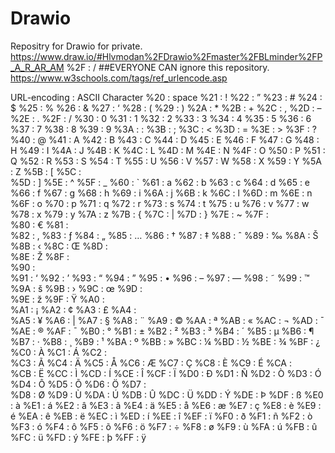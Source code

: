 # Drawio
Repositry for Drawio for private.   
https://www.draw.io/#Hlvmodan%2FDrawio%2Fmaster%2FBLminder%2FP_A_R_AR_AM
%2F : / 
##EVERYONE CAN ignore this repository.
https://www.w3schools.com/tags/ref_urlencode.asp


URL-encoding : ASCII Character 
%20 : space
%21 : ! 
%22 : ” 
%23 : # 
%24 : $ 
%25 : % 
%26 : & 
%27 : ‘ 
%28 : ( 
%29 : ) 
%2A : * 
%2B : + 
%2C : , 
%2D : – 
%2E : . 
%2F : / 
%30 : 0 
%31 : 1 
%32 : 2 
%33 : 3 
%34 : 4 
%35 : 5 
%36 : 6 
%37 : 7 
%38 : 8 
%39 : 9 
%3A : : 
%3B : ; 
%3C : < 
%3D : = 
%3E : > 
%3F : ? 
%40 : @ 
%41 : A 
%42 : B 
%43 : C 
%44 : D 
%45 : E 
%46 : F 
%47 : G 
%48 : H 
%49 : I 
%4A : J 
%4B : K 
%4C : L 
%4D : M 
%4E : N 
%4F : O 
%50 : P 
%51 : Q 
%52 : R 
%53 : S 
%54 : T 
%55 : U 
%56 : V 
%57 : W 
%58 : X 
%59 : Y 
%5A : Z 
%5B : [ 
%5C :  
%5D : ] 
%5E : ^ 
%5F : _ 
%60 : ` 
%61 : a 
%62 : b 
%63 : c 
%64 : d 
%65 : e 
%66 : f 
%67 : g 
%68 : h 
%69 : i 
%6A : j 
%6B : k 
%6C : l 
%6D : m 
%6E : n 
%6F : o 
%70 : p 
%71 : q 
%72 : r 
%73 : s 
%74 : t 
%75 : u 
%76 : v 
%77 : w 
%78 : x 
%79 : y 
%7A : z 
%7B : { 
%7C : | 
%7D : } 
%7E : ~ 
%7F :  
%80 : € 
%81 :  
%82 : ‚ 
%83 : ƒ 
%84 : „ 
%85 : … 
%86 : † 
%87 : ‡ 
%88 : ˆ 
%89 : ‰ 
%8A : Š 
%8B : ‹ 
%8C : Œ 
%8D :  
%8E : Ž 
%8F :  
%90 :  
%91 : ‘ 
%92 : ’ 
%93 : “ 
%94 : ” 
%95 : • 
%96 : – 
%97 : — 
%98 : ˜ 
%99 : ™ 
%9A : š 
%9B : › 
%9C : œ 
%9D :  
%9E : ž 
%9F : Ÿ 
%A0 :  
%A1 : ¡ 
%A2 : ¢ 
%A3 : £ 
%A4 :  
%A5 : ¥ 
%A6 : | 
%A7 : § 
%A8 : ¨ 
%A9 : © 
%AA : ª 
%AB : « 
%AC : ¬ 
%AD : ¯ 
%AE : ® 
%AF : ¯ 
%B0 : ° 
%B1 : ± 
%B2 : ² 
%B3 : ³ 
%B4 : ´ 
%B5 : µ 
%B6 : ¶ 
%B7 : · 
%B8 : ¸ 
%B9 : ¹ 
%BA : º 
%BB : » 
%BC : ¼ 
%BD : ½ 
%BE : ¾ 
%BF : ¿ 
%C0 : À 
%C1 : Á 
%C2 :  
%C3 : Ã 
%C4 : Ä 
%C5 : Å 
%C6 : Æ 
%C7 : Ç 
%C8 : È 
%C9 : É 
%CA :  
%CB : Ë 
%CC : Ì 
%CD : Í 
%CE : Î 
%CF : Ï 
%D0 : Ð 
%D1 : Ñ 
%D2 : Ò 
%D3 : Ó 
%D4 : Ô 
%D5 : Õ 
%D6 : Ö 
%D7 :  
%D8 : Ø 
%D9 : Ù 
%DA : Ú 
%DB : Û 
%DC : Ü 
%DD : Ý 
%DE : Þ 
%DF : ß 
%E0 : à 
%E1 : á 
%E2 : â 
%E3 : ã 
%E4 : ä 
%E5 : å 
%E6 : æ 
%E7 : ç 
%E8 : è 
%E9 : é 
%EA : ê 
%EB : ë 
%EC : ì 
%ED : í 
%EE : î 
%EF : ï 
%F0 : ð 
%F1 : ñ 
%F2 : ò 
%F3 : ó 
%F4 : ô 
%F5 : õ 
%F6 : ö 
%F7 : ÷ 
%F8 : ø 
%F9 : ù 
%FA : ú 
%FB : û 
%FC : ü 
%FD : ý 
%FE : þ 
%FF : ÿ
